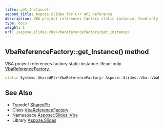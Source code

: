 ```yaml
---
title: get_Instance()
second_title: Aspose.Slides for C++ API Reference
description: VBA project references factory static instance. Read-only VbaReferenceFactory.
type: docs
weight: 1
url: /aspose.slides.vba/vbareferencefactory/get_instance/
---
```

## VbaReferenceFactory::get_Instance() method


VBA project references factory static instance. Read-only [VbaReferenceFactory](../).

```cpp
static System::SharedPtr<VbaReferenceFactory> Aspose::Slides::Vba::VbaReferenceFactory::get_Instance()
```

## See Also

* Typedef [SharedPtr](../../../system/sharedptr/)
* Class [VbaReferenceFactory](../)
* Namespace [Aspose::Slides::Vba](../../)
* Library [Aspose.Slides](../../../)
